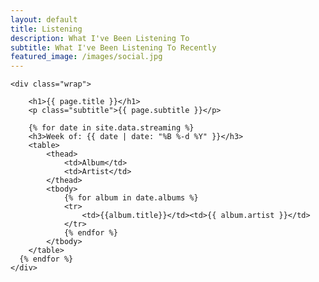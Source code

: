 ```yaml
---
layout: default
title: Listening
description: What I've Been Listening To
subtitle: What I've Been Listening To Recently
featured_image: /images/social.jpg
---
```

<section class="single">

	<div class="wrap">

		<h1>{{ page.title }}</h1>
		<p class="subtitle">{{ page.subtitle }}</p>

		{% for date in site.data.streaming %}
		<h3>Week of: {{ date | date: "%B %-d %Y" }}</h3>
		<table>
			<thead>
				<td>Album</td>
				<td>Artist</td>
			</thead>
			<tbody>
				{% for album in date.albums %}
				<tr>
					<td>{{album.title}}</td><td>{{ album.artist }}</td>
				</tr>			
				{% endfor %}
			</tbody>
		</table>
	  {% endfor %}
	</div>

</section>